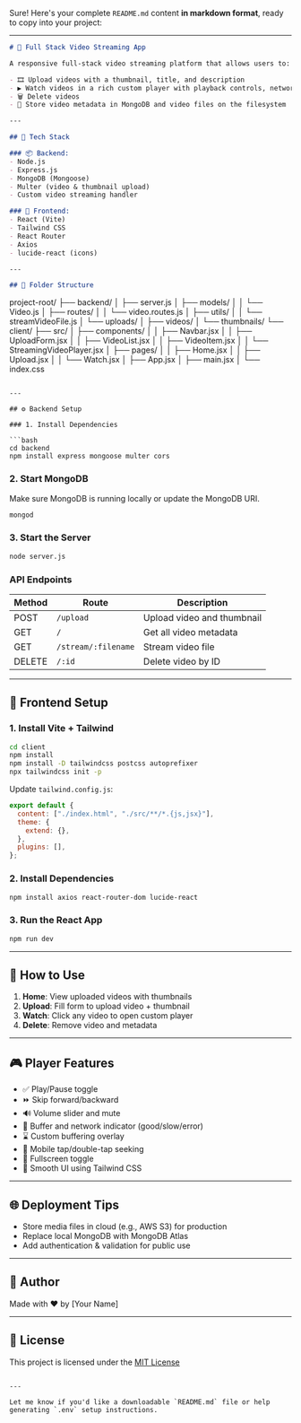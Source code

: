 Sure! Here's your complete `README.md` content **in markdown format**, ready to copy into your project:

---

```markdown
# 🎥 Full Stack Video Streaming App

A responsive full-stack video streaming platform that allows users to:

- 🎞️ Upload videos with a thumbnail, title, and description  
- ▶️ Watch videos in a rich custom player with playback controls, network status, and buffering indicators  
- 🗑️ Delete videos  
- 💾 Store video metadata in MongoDB and video files on the filesystem

---

## 🚀 Tech Stack

### 📦 Backend:
- Node.js
- Express.js
- MongoDB (Mongoose)
- Multer (video & thumbnail upload)
- Custom video streaming handler

### 🎨 Frontend:
- React (Vite)
- Tailwind CSS
- React Router
- Axios
- lucide-react (icons)

---

## 📁 Folder Structure

```

project-root/
├── backend/
│   ├── server.js
│   ├── models/
│   │   └── Video.js
│   ├── routes/
│   │   └── video.routes.js
│   ├── utils/
│   │   └── streamVideoFile.js
│   └── uploads/
│       ├── videos/
│       └── thumbnails/
└── client/
├── src/
│   ├── components/
│   │   ├── Navbar.jsx
│   │   ├── UploadForm.jsx
│   │   ├── VideoList.jsx
│   │   ├── VideoItem.jsx
│   │   └── StreamingVideoPlayer.jsx
│   ├── pages/
│   │   ├── Home.jsx
│   │   ├── Upload.jsx
│   │   └── Watch.jsx
│   ├── App.jsx
│   ├── main.jsx
│   └── index.css

````

---

## ⚙️ Backend Setup

### 1. Install Dependencies

```bash
cd backend
npm install express mongoose multer cors
````

### 2. Start MongoDB

Make sure MongoDB is running locally or update the MongoDB URI.

```bash
mongod
```

### 3. Start the Server

```bash
node server.js
```

### API Endpoints

| Method | Route               | Description                |
| ------ | ------------------- | -------------------------- |
| POST   | `/upload`           | Upload video and thumbnail |
| GET    | `/`                 | Get all video metadata     |
| GET    | `/stream/:filename` | Stream video file          |
| DELETE | `/:id`              | Delete video by ID         |

---

## 🎯 Frontend Setup

### 1. Install Vite + Tailwind

```bash
cd client
npm install
npm install -D tailwindcss postcss autoprefixer
npx tailwindcss init -p
```

Update `tailwind.config.js`:

```js
export default {
  content: ["./index.html", "./src/**/*.{js,jsx}"],
  theme: {
    extend: {},
  },
  plugins: [],
};
```

### 2. Install Dependencies

```bash
npm install axios react-router-dom lucide-react
```

### 3. Run the React App

```bash
npm run dev
```

---

## 🧪 How to Use

1. **Home**: View uploaded videos with thumbnails
2. **Upload**: Fill form to upload video + thumbnail
3. **Watch**: Click any video to open custom player
4. **Delete**: Remove video and metadata

---

## 🎮 Player Features

* ✅ Play/Pause toggle
* ⏩ Skip forward/backward
* 🔊 Volume slider and mute
* 📶 Buffer and network indicator (good/slow/error)
* ⌛ Custom buffering overlay
* 📱 Mobile tap/double-tap seeking
* 🔲 Fullscreen toggle
* 🎨 Smooth UI using Tailwind CSS

---

## 🌐 Deployment Tips

* Store media files in cloud (e.g., AWS S3) for production
* Replace local MongoDB with MongoDB Atlas
* Add authentication & validation for public use

---

## 🙌 Author

Made with ❤️ by \[Your Name]

---

## 📄 License

This project is licensed under the [MIT License](LICENSE)

```

---

Let me know if you'd like a downloadable `README.md` file or help generating `.env` setup instructions.
```
